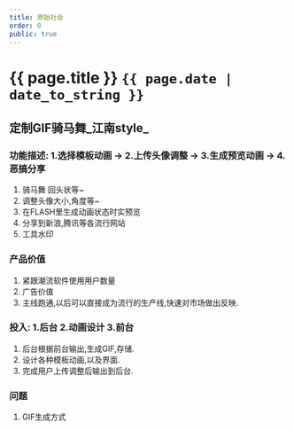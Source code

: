 ```yaml
---
title: 原始社会
order: 0
public: true
---
```


# {{ page.title }} `{{ page.date | date_to_string }}`

## 定制GIF骑马舞_江南style_

### 功能描述: 1.选择模板动画 -> 2.上传头像调整 -> 3.生成预览动画 -> 4.恶搞分享
1. 骑马舞  回头状等~
2. 调整头像大小,角度等~
3. 在FLASH里生成动画状态时实预览
4. 分享到新浪,腾讯等各流行网站
5. 工具水印

### 产品价值
1. 紧跟潮流软件使用用户数量
2. 广告价值
3. 主线跑通,以后可以直接成为流行的生产线,快速对市场做出反映.

### 投入: 1.后台 2.动画设计 3.前台
1. 后台根据前台输出,生成GIF,存储.
2. 设计各种模板动画,以及界面.
3. 完成用户上传调整后输出到后台.

### 问题
1. GIF生成方式
